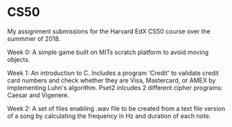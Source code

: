 # CS50
My assignment submissions for the Harvard EdX CS50 course over the summmer of 2018.

Week 0: A simple game built on MITs scratch platform to avoid moving objects.

Week 1: An introduction to C. Includes a program 'Credit' to validate credit card numbers and check whether they are Visa, Mastercard, or AMEX by implementing Luhn's algorithm. Pset2 inlcudes 2 different cipher programs: Caesar and Vigenere.

Week 2: A set of files enabling .wav file to be created from a text file version of a song by calculating the frequency in Hz and duration of each note.
